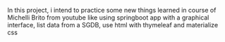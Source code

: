 In this project, i intend to practice some new things learned in course of Michelli Brito from youtube like using springboot app with a graphical interface, list data from a SGDB, use html with thymeleaf and materialize css